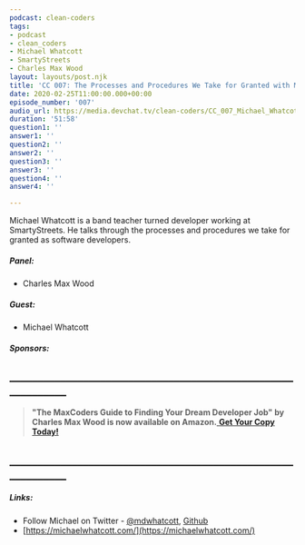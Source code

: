 ```yaml
---
podcast: clean-coders
tags:
- podcast
- clean_coders
- Michael Whatcott
- SmartyStreets
- Charles Max Wood
layout: layouts/post.njk
title: 'CC 007: The Processes and Procedures We Take for Granted with Michael Whatcott'
date: 2020-02-25T11:00:00.000+00:00
episode_number: '007'
audio_url: https://media.devchat.tv/clean-coders/CC_007_Michael_Whatcott.mp3
duration: '51:58'
question1: ''
answer1: ''
question2: ''
answer2: ''
question3: ''
answer3: ''
question4: ''
answer4: ''

---
```

Michael Whatcott is a band teacher turned developer working at SmartyStreets. He talks through the processes and procedures we take for granted as software developers.

##### **Panel:**

* Charles Max Wood

##### **Guest:**

* Michael Whatcott

##### **Sponsors:**

## **____________________________________________________________**

> **"The MaxCoders Guide to Finding Your Dream Developer Job" by Charles Max Wood is now available on Amazon.**[ **Get Your Copy Today!**](https://www.amazon.com/gp/product/B081MBL5C9/ref=as_li_ss_tl?ie=UTF8&linkCode=sl1&tag=devchattv-20&linkId=9d61363241636e2546ef46abba198746&language=en_US)

## **____________________________________________________________**

##### **Links:**

* Follow Michael on Twitter - [@mdwhatcott](https://twitter.com/mdwhatcott),
  [Github](https://github.com/mdwhatcott)
* [https://michaelwhatcott.com/](https://michaelwhatcott.com/)